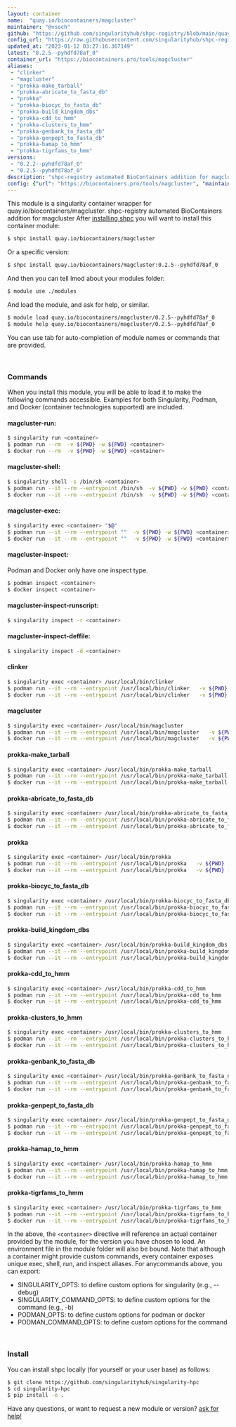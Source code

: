 ```yaml
---
layout: container
name:  "quay.io/biocontainers/magcluster"
maintainer: "@vsoch"
github: "https://github.com/singularityhub/shpc-registry/blob/main/quay.io/biocontainers/magcluster/container.yaml"
config_url: "https://raw.githubusercontent.com/singularityhub/shpc-registry/main/quay.io/biocontainers/magcluster/container.yaml"
updated_at: "2023-01-12 03:27:16.367149"
latest: "0.2.5--pyhdfd78af_0"
container_url: "https://biocontainers.pro/tools/magcluster"
aliases:
 - "clinker"
 - "magcluster"
 - "prokka-make_tarball"
 - "prokka-abricate_to_fasta_db"
 - "prokka"
 - "prokka-biocyc_to_fasta_db"
 - "prokka-build_kingdom_dbs"
 - "prokka-cdd_to_hmm"
 - "prokka-clusters_to_hmm"
 - "prokka-genbank_to_fasta_db"
 - "prokka-genpept_to_fasta_db"
 - "prokka-hamap_to_hmm"
 - "prokka-tigrfams_to_hmm"
versions:
 - "0.2.2--pyhdfd78af_0"
 - "0.2.5--pyhdfd78af_0"
description: "shpc-registry automated BioContainers addition for magcluster"
config: {"url": "https://biocontainers.pro/tools/magcluster", "maintainer": "@vsoch", "description": "shpc-registry automated BioContainers addition for magcluster", "latest": {"0.2.5--pyhdfd78af_0": "sha256:268c4c8f634b86c3d38a13e2e1fa929fa3c53a0daf36d7a57b858827136873db"}, "tags": {"0.2.2--pyhdfd78af_0": "sha256:8b2fc39941c2aa679e313e1061956ddba48d8d89fc5ea294615190349e1fe52d", "0.2.5--pyhdfd78af_0": "sha256:268c4c8f634b86c3d38a13e2e1fa929fa3c53a0daf36d7a57b858827136873db"}, "docker": "quay.io/biocontainers/magcluster", "aliases": {"clinker": "/usr/local/bin/clinker", "magcluster": "/usr/local/bin/magcluster", "prokka-make_tarball": "/usr/local/bin/prokka-make_tarball", "prokka-abricate_to_fasta_db": "/usr/local/bin/prokka-abricate_to_fasta_db", "prokka": "/usr/local/bin/prokka", "prokka-biocyc_to_fasta_db": "/usr/local/bin/prokka-biocyc_to_fasta_db", "prokka-build_kingdom_dbs": "/usr/local/bin/prokka-build_kingdom_dbs", "prokka-cdd_to_hmm": "/usr/local/bin/prokka-cdd_to_hmm", "prokka-clusters_to_hmm": "/usr/local/bin/prokka-clusters_to_hmm", "prokka-genbank_to_fasta_db": "/usr/local/bin/prokka-genbank_to_fasta_db", "prokka-genpept_to_fasta_db": "/usr/local/bin/prokka-genpept_to_fasta_db", "prokka-hamap_to_hmm": "/usr/local/bin/prokka-hamap_to_hmm", "prokka-tigrfams_to_hmm": "/usr/local/bin/prokka-tigrfams_to_hmm"}}
---
```


This module is a singularity container wrapper for quay.io/biocontainers/magcluster.
shpc-registry automated BioContainers addition for magcluster
After [installing shpc](#install) you will want to install this container module:


```bash
$ shpc install quay.io/biocontainers/magcluster
```

Or a specific version:

```bash
$ shpc install quay.io/biocontainers/magcluster:0.2.5--pyhdfd78af_0
```

And then you can tell lmod about your modules folder:

```bash
$ module use ./modules
```

And load the module, and ask for help, or similar.

```bash
$ module load quay.io/biocontainers/magcluster/0.2.5--pyhdfd78af_0
$ module help quay.io/biocontainers/magcluster/0.2.5--pyhdfd78af_0
```

You can use tab for auto-completion of module names or commands that are provided.

<br>

### Commands

When you install this module, you will be able to load it to make the following commands accessible.
Examples for both Singularity, Podman, and Docker (container technologies supported) are included.

#### magcluster-run:

```bash
$ singularity run <container>
$ podman run --rm  -v ${PWD} -w ${PWD} <container>
$ docker run --rm  -v ${PWD} -w ${PWD} <container>
```

#### magcluster-shell:

```bash
$ singularity shell -s /bin/sh <container>
$ podman run --it --rm --entrypoint /bin/sh  -v ${PWD} -w ${PWD} <container>
$ docker run --it --rm --entrypoint /bin/sh  -v ${PWD} -w ${PWD} <container>
```

#### magcluster-exec:

```bash
$ singularity exec <container> "$@"
$ podman run --it --rm --entrypoint ""  -v ${PWD} -w ${PWD} <container> "$@"
$ docker run --it --rm --entrypoint ""  -v ${PWD} -w ${PWD} <container> "$@"
```

#### magcluster-inspect:

Podman and Docker only have one inspect type.

```bash
$ podman inspect <container>
$ docker inspect <container>
```

#### magcluster-inspect-runscript:

```bash
$ singularity inspect -r <container>
```

#### magcluster-inspect-deffile:

```bash
$ singularity inspect -d <container>
```


#### clinker

```bash
$ singularity exec <container> /usr/local/bin/clinker
$ podman run --it --rm --entrypoint /usr/local/bin/clinker   -v ${PWD} -w ${PWD} <container> -c " $@"
$ docker run --it --rm --entrypoint /usr/local/bin/clinker   -v ${PWD} -w ${PWD} <container> -c " $@"
```


#### magcluster

```bash
$ singularity exec <container> /usr/local/bin/magcluster
$ podman run --it --rm --entrypoint /usr/local/bin/magcluster   -v ${PWD} -w ${PWD} <container> -c " $@"
$ docker run --it --rm --entrypoint /usr/local/bin/magcluster   -v ${PWD} -w ${PWD} <container> -c " $@"
```


#### prokka-make_tarball

```bash
$ singularity exec <container> /usr/local/bin/prokka-make_tarball
$ podman run --it --rm --entrypoint /usr/local/bin/prokka-make_tarball   -v ${PWD} -w ${PWD} <container> -c " $@"
$ docker run --it --rm --entrypoint /usr/local/bin/prokka-make_tarball   -v ${PWD} -w ${PWD} <container> -c " $@"
```


#### prokka-abricate_to_fasta_db

```bash
$ singularity exec <container> /usr/local/bin/prokka-abricate_to_fasta_db
$ podman run --it --rm --entrypoint /usr/local/bin/prokka-abricate_to_fasta_db   -v ${PWD} -w ${PWD} <container> -c " $@"
$ docker run --it --rm --entrypoint /usr/local/bin/prokka-abricate_to_fasta_db   -v ${PWD} -w ${PWD} <container> -c " $@"
```


#### prokka

```bash
$ singularity exec <container> /usr/local/bin/prokka
$ podman run --it --rm --entrypoint /usr/local/bin/prokka   -v ${PWD} -w ${PWD} <container> -c " $@"
$ docker run --it --rm --entrypoint /usr/local/bin/prokka   -v ${PWD} -w ${PWD} <container> -c " $@"
```


#### prokka-biocyc_to_fasta_db

```bash
$ singularity exec <container> /usr/local/bin/prokka-biocyc_to_fasta_db
$ podman run --it --rm --entrypoint /usr/local/bin/prokka-biocyc_to_fasta_db   -v ${PWD} -w ${PWD} <container> -c " $@"
$ docker run --it --rm --entrypoint /usr/local/bin/prokka-biocyc_to_fasta_db   -v ${PWD} -w ${PWD} <container> -c " $@"
```


#### prokka-build_kingdom_dbs

```bash
$ singularity exec <container> /usr/local/bin/prokka-build_kingdom_dbs
$ podman run --it --rm --entrypoint /usr/local/bin/prokka-build_kingdom_dbs   -v ${PWD} -w ${PWD} <container> -c " $@"
$ docker run --it --rm --entrypoint /usr/local/bin/prokka-build_kingdom_dbs   -v ${PWD} -w ${PWD} <container> -c " $@"
```


#### prokka-cdd_to_hmm

```bash
$ singularity exec <container> /usr/local/bin/prokka-cdd_to_hmm
$ podman run --it --rm --entrypoint /usr/local/bin/prokka-cdd_to_hmm   -v ${PWD} -w ${PWD} <container> -c " $@"
$ docker run --it --rm --entrypoint /usr/local/bin/prokka-cdd_to_hmm   -v ${PWD} -w ${PWD} <container> -c " $@"
```


#### prokka-clusters_to_hmm

```bash
$ singularity exec <container> /usr/local/bin/prokka-clusters_to_hmm
$ podman run --it --rm --entrypoint /usr/local/bin/prokka-clusters_to_hmm   -v ${PWD} -w ${PWD} <container> -c " $@"
$ docker run --it --rm --entrypoint /usr/local/bin/prokka-clusters_to_hmm   -v ${PWD} -w ${PWD} <container> -c " $@"
```


#### prokka-genbank_to_fasta_db

```bash
$ singularity exec <container> /usr/local/bin/prokka-genbank_to_fasta_db
$ podman run --it --rm --entrypoint /usr/local/bin/prokka-genbank_to_fasta_db   -v ${PWD} -w ${PWD} <container> -c " $@"
$ docker run --it --rm --entrypoint /usr/local/bin/prokka-genbank_to_fasta_db   -v ${PWD} -w ${PWD} <container> -c " $@"
```


#### prokka-genpept_to_fasta_db

```bash
$ singularity exec <container> /usr/local/bin/prokka-genpept_to_fasta_db
$ podman run --it --rm --entrypoint /usr/local/bin/prokka-genpept_to_fasta_db   -v ${PWD} -w ${PWD} <container> -c " $@"
$ docker run --it --rm --entrypoint /usr/local/bin/prokka-genpept_to_fasta_db   -v ${PWD} -w ${PWD} <container> -c " $@"
```


#### prokka-hamap_to_hmm

```bash
$ singularity exec <container> /usr/local/bin/prokka-hamap_to_hmm
$ podman run --it --rm --entrypoint /usr/local/bin/prokka-hamap_to_hmm   -v ${PWD} -w ${PWD} <container> -c " $@"
$ docker run --it --rm --entrypoint /usr/local/bin/prokka-hamap_to_hmm   -v ${PWD} -w ${PWD} <container> -c " $@"
```


#### prokka-tigrfams_to_hmm

```bash
$ singularity exec <container> /usr/local/bin/prokka-tigrfams_to_hmm
$ podman run --it --rm --entrypoint /usr/local/bin/prokka-tigrfams_to_hmm   -v ${PWD} -w ${PWD} <container> -c " $@"
$ docker run --it --rm --entrypoint /usr/local/bin/prokka-tigrfams_to_hmm   -v ${PWD} -w ${PWD} <container> -c " $@"
```



In the above, the `<container>` directive will reference an actual container provided
by the module, for the version you have chosen to load. An environment file in the
module folder will also be bound. Note that although a container
might provide custom commands, every container exposes unique exec, shell, run, and
inspect aliases. For anycommands above, you can export:

 - SINGULARITY_OPTS: to define custom options for singularity (e.g., --debug)
 - SINGULARITY_COMMAND_OPTS: to define custom options for the command (e.g., -b)
 - PODMAN_OPTS: to define custom options for podman or docker
 - PODMAN_COMMAND_OPTS: to define custom options for the command

<br>

### Install

You can install shpc locally (for yourself or your user base) as follows:

```bash
$ git clone https://github.com/singularityhub/singularity-hpc
$ cd singularity-hpc
$ pip install -e .
```

Have any questions, or want to request a new module or version? [ask for help!](https://github.com/singularityhub/singularity-hpc/issues)